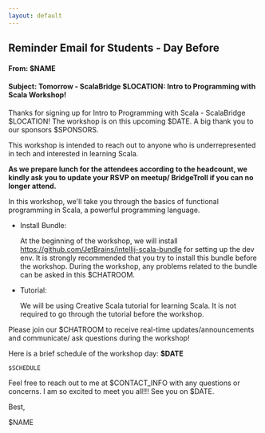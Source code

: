 ```yaml
---
layout: default
---
```


## Reminder Email for Students - Day Before

#### From: $NAME

#### Subject: Tomorrow - ScalaBridge $LOCATION: Intro to Programming with Scala Workshop!

Thanks for signing up for Intro to Programming with Scala - ScalaBridge $LOCATION! The workshop is on this upcoming $DATE. A big thank you to our sponsors $SPONSORS.

This workshop is intended to reach out to anyone who is underrepresented in tech and interested in learning Scala.

**As we prepare lunch for the attendees according to the headcount, we kindly ask you to update your RSVP on meetup/ BridgeTroll if you can no longer attend.**

In this workshop, we'll take you through the basics of functional programming in Scala, a powerful programming language.

- Install Bundle:

   At the beginning of the workshop, we will install https://github.com/JetBrains/intellij-scala-bundle for setting up the dev env. It is strongly recommended that you try to install this bundle before the workshop. During the workshop, any problems related to the bundle can be asked in this $CHATROOM.

- Tutorial:

   We will be using Creative Scala tutorial for learning Scala. It is not required to go through the tutorial before the workshop.


Please join our $CHATROOM to receive real-time updates/announcements and communicate/ ask questions during the workshop!


Here is a brief schedule of the workshop day: **$DATE**

```text
$SCHEDULE
```

Feel free to reach out to me at $CONTACT_INFO with any questions or concerns. I am so excited to meet you all!!! See you on $DATE.


Best,

$NAME
